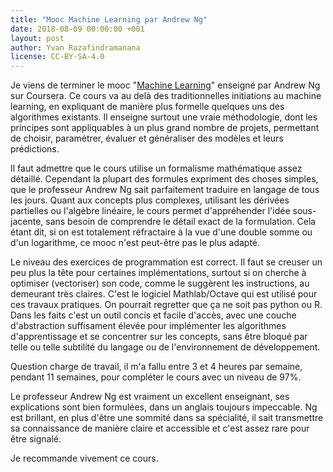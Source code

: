 ```yaml
---
title: "Mooc Machine Learning par Andrew Ng"
date: 2018-08-09 00:00:00 +001
layout: post
author: Yvan Razafindramanana
license: CC-BY-SA-4.0
---
```


Je viens de terminer le mooc "[Machine Learning](https://fr.coursera.org/learn/machine-learning)" enseigné par Andrew Ng sur Coursera. Ce cours va au delà des traditionnelles initiations au machine learning, en expliquant de manière plus formelle quelques uns des algorithmes existants. Il enseigne surtout une vraie méthodologie, dont les principes sont appliquables à un plus grand nombre de projets, permettant de choisir, paramétrer, évaluer et généraliser des modèles et leurs prédictions.

<!--more-->

Il faut admettre que le cours utilise un formalisme mathématique assez détaillé. Cependant la plupart des formules expriment des choses simples, que le professeur Andrew Ng sait parfaitement traduire en langage de tous les jours. Quant aux concepts plus complexes, utilisant les dérivées partielles ou l'algèbre linéaire, le cours permet d'appréhender l'idée sous-jacente, sans besoin de comprendre le détail exact de la formulation. Cela étant dit, si on est totalement réfractaire à la vue d'une double somme ou d'un logarithme, ce mooc n'est peut-être pas le plus adapté.

Le niveau des exercices de programmation est correct. Il faut se creuser un peu plus la tête pour certaines implémentations, surtout si on cherche à optimiser (vectoriser) son code, comme le suggèrent les instructions, au demeurant très claires. C'est le logiciel Mathlab/Octave qui est utilisé pour ces travaux pratiques. On pourrait regretter que ça ne soit pas python ou R. Dans les faits c'est un outil concis et facile d'accès, avec une couche d'abstraction suffisament élevée pour implémenter les algorithmes d'apprentissage et se concentrer sur les concepts, sans être bloqué par telle ou telle subtilité du langage ou de l'environnement de développement.

Question charge de travail, il m'a fallu entre 3 et 4 heures par semaine, pendant 11 semaines, pour compléter le cours avec un niveau de 97%.

Le professeur Andrew Ng est vraiment un excellent enseignant, ses explications sont bien formulées, dans un anglais toujours impeccable. Ng est brillant, en plus d'être une sommité dans sa spécialité, il sait transmettre sa connaissance de manière claire et accessible et c'est assez rare pour être signalé.

Je recommande vivement ce cours.
